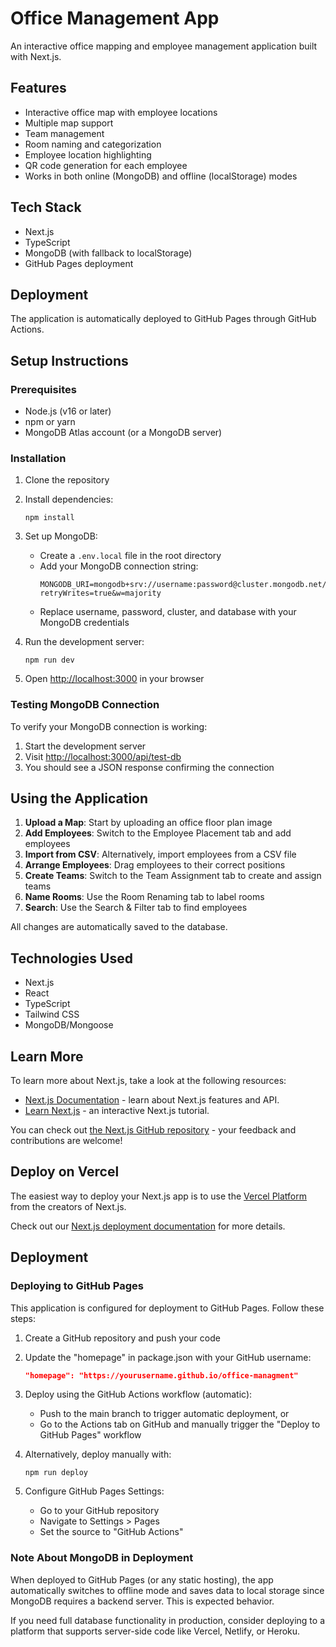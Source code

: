 # Office Management App

An interactive office mapping and employee management application built with Next.js.

## Features

- Interactive office map with employee locations
- Multiple map support
- Team management 
- Room naming and categorization
- Employee location highlighting
- QR code generation for each employee
- Works in both online (MongoDB) and offline (localStorage) modes

## Tech Stack

- Next.js
- TypeScript
- MongoDB (with fallback to localStorage)
- GitHub Pages deployment

## Deployment

The application is automatically deployed to GitHub Pages through GitHub Actions.

## Setup Instructions

### Prerequisites

- Node.js (v16 or later)
- npm or yarn
- MongoDB Atlas account (or a MongoDB server)

### Installation

1. Clone the repository
2. Install dependencies:
   ```
   npm install
   ```

3. Set up MongoDB:
   - Create a `.env.local` file in the root directory
   - Add your MongoDB connection string:
     ```
     MONGODB_URI=mongodb+srv://username:password@cluster.mongodb.net/database?retryWrites=true&w=majority
     ```
   - Replace username, password, cluster, and database with your MongoDB credentials

4. Run the development server:
   ```
   npm run dev
   ```

5. Open [http://localhost:3000](http://localhost:3000) in your browser

### Testing MongoDB Connection

To verify your MongoDB connection is working:
1. Start the development server
2. Visit [http://localhost:3000/api/test-db](http://localhost:3000/api/test-db)
3. You should see a JSON response confirming the connection

## Using the Application

1. **Upload a Map**: Start by uploading an office floor plan image
2. **Add Employees**: Switch to the Employee Placement tab and add employees
3. **Import from CSV**: Alternatively, import employees from a CSV file
4. **Arrange Employees**: Drag employees to their correct positions
5. **Create Teams**: Switch to the Team Assignment tab to create and assign teams
6. **Name Rooms**: Use the Room Renaming tab to label rooms
7. **Search**: Use the Search & Filter tab to find employees

All changes are automatically saved to the database.

## Technologies Used

- Next.js
- React
- TypeScript
- Tailwind CSS
- MongoDB/Mongoose

## Learn More

To learn more about Next.js, take a look at the following resources:

- [Next.js Documentation](https://nextjs.org/docs) - learn about Next.js features and API.
- [Learn Next.js](https://nextjs.org/learn) - an interactive Next.js tutorial.

You can check out [the Next.js GitHub repository](https://github.com/vercel/next.js) - your feedback and contributions are welcome!

## Deploy on Vercel

The easiest way to deploy your Next.js app is to use the [Vercel Platform](https://vercel.com/new?utm_medium=default-template&filter=next.js&utm_source=create-next-app&utm_campaign=create-next-app-readme) from the creators of Next.js.

Check out our [Next.js deployment documentation](https://nextjs.org/docs/app/building-your-application/deploying) for more details.

## Deployment

### Deploying to GitHub Pages

This application is configured for deployment to GitHub Pages. Follow these steps:

1. Create a GitHub repository and push your code

2. Update the "homepage" in package.json with your GitHub username:
   ```json
   "homepage": "https://yourusername.github.io/office-managment"
   ```

3. Deploy using the GitHub Actions workflow (automatic):
   - Push to the main branch to trigger automatic deployment, or
   - Go to the Actions tab on GitHub and manually trigger the "Deploy to GitHub Pages" workflow

4. Alternatively, deploy manually with:
   ```
   npm run deploy
   ```

5. Configure GitHub Pages Settings:
   - Go to your GitHub repository
   - Navigate to Settings > Pages
   - Set the source to "GitHub Actions"

### Note About MongoDB in Deployment

When deployed to GitHub Pages (or any static hosting), the app automatically switches to offline mode and saves data to local storage since MongoDB requires a backend server. This is expected behavior.

If you need full database functionality in production, consider deploying to a platform that supports server-side code like Vercel, Netlify, or Heroku.
